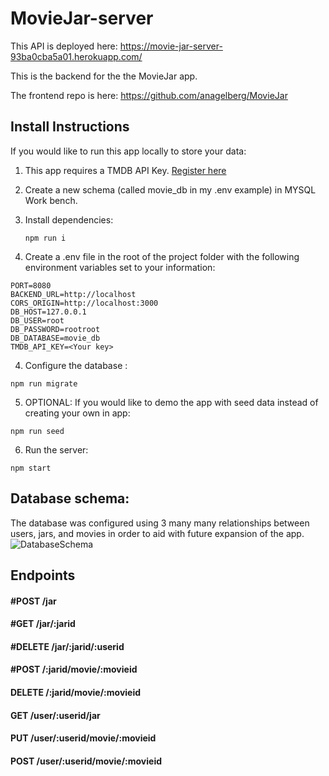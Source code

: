 # MovieJar-server

This API is deployed here: https://movie-jar-server-93ba0cba5a01.herokuapp.com/

This is the backend for the the MovieJar app. 

The frontend repo is here: https://github.com/anagelberg/MovieJar 

## Install Instructions
If you would like to run this app locally to store your data: 

1) This app requires a TMDB API Key. [Register here](https://developer.themoviedb.org/docs/getting-started)
2) Create a new schema (called movie_db in my .env example) in MYSQL Work bench.
3) Install dependencies:

   ```
   npm run i
   ```
5) Create a .env file in the root of the project folder with the following environment variables set to your information:
   
```
PORT=8080
BACKEND_URL=http://localhost
CORS_ORIGIN=http://localhost:3000
DB_HOST=127.0.0.1
DB_USER=root
DB_PASSWORD=rootroot
DB_DATABASE=movie_db
TMDB_API_KEY=<Your key>
```

4) Configure the database :
   
```
npm run migrate
```

5) OPTIONAL: If you would like to demo the app with seed data instead of creating your own in app:
   
```
npm run seed
```
6) Run the server:
   
```
npm start
```



## Database schema: 
The database was configured using 3 many many relationships between users, jars, and movies in order to aid with future expansion of the app. 
![DatabaseSchema](https://github.com/anagelberg/MovieJar-server/assets/62032317/c86f9fc3-12ec-4a97-b2dd-dd78c2b72e6b)


## Endpoints 

#### #POST /jar

#### #GET /jar/:jarid

#### #DELETE /jar/:jarid/:userid

#### #POST /:jarid/movie/:movieid

#### DELETE /:jarid/movie/:movieid

#### GET /user/:userid/jar

#### PUT /user/:userid/movie/:movieid

#### POST /user/:userid/movie/:movieid

